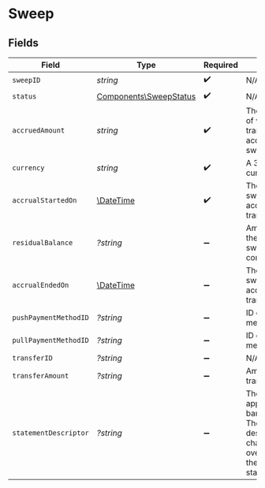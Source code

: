 # Sweep


## Fields

| Field                                                                                                                                                           | Type                                                                                                                                                            | Required                                                                                                                                                        | Description                                                                                                                                                     |
| --------------------------------------------------------------------------------------------------------------------------------------------------------------- | --------------------------------------------------------------------------------------------------------------------------------------------------------------- | --------------------------------------------------------------------------------------------------------------------------------------------------------------- | --------------------------------------------------------------------------------------------------------------------------------------------------------------- |
| `sweepID`                                                                                                                                                       | *string*                                                                                                                                                        | :heavy_check_mark:                                                                                                                                              | N/A                                                                                                                                                             |
| `status`                                                                                                                                                        | [Components\SweepStatus](../../Models/Components/SweepStatus.md)                                                                                                | :heavy_check_mark:                                                                                                                                              | N/A                                                                                                                                                             |
| `accruedAmount`                                                                                                                                                 | *string*                                                                                                                                                        | :heavy_check_mark:                                                                                                                                              | The total net amount of wallet transactions accrued in the sweep.                                                                                               |
| `currency`                                                                                                                                                      | *string*                                                                                                                                                        | :heavy_check_mark:                                                                                                                                              | A 3-letter ISO 4217 currency code.                                                                                                                              |
| `accrualStartedOn`                                                                                                                                              | [\DateTime](https://www.php.net/manual/en/class.datetime.php)                                                                                                   | :heavy_check_mark:                                                                                                                                              | The date-time the sweep began accruing transactions.                                                                                                            |
| `residualBalance`                                                                                                                                               | *?string*                                                                                                                                                       | :heavy_minus_sign:                                                                                                                                              | Amount remaining in the wallet after the sweep transfer completes.                                                                                              |
| `accrualEndedOn`                                                                                                                                                | [\DateTime](https://www.php.net/manual/en/class.datetime.php)                                                                                                   | :heavy_minus_sign:                                                                                                                                              | The date-time the sweep stopped accruing transactions.                                                                                                          |
| `pushPaymentMethodID`                                                                                                                                           | *?string*                                                                                                                                                       | :heavy_minus_sign:                                                                                                                                              | ID of the payment method.                                                                                                                                       |
| `pullPaymentMethodID`                                                                                                                                           | *?string*                                                                                                                                                       | :heavy_minus_sign:                                                                                                                                              | ID of the payment method.                                                                                                                                       |
| `transferID`                                                                                                                                                    | *?string*                                                                                                                                                       | :heavy_minus_sign:                                                                                                                                              | N/A                                                                                                                                                             |
| `transferAmount`                                                                                                                                                | *?string*                                                                                                                                                       | :heavy_minus_sign:                                                                                                                                              | Amount that is transferred.                                                                                                                                     |
| `statementDescriptor`                                                                                                                                           | *?string*                                                                                                                                                       | :heavy_minus_sign:                                                                                                                                              | The text that appears on the banking statement. The default descriptor is a 10 character ID if an override is not set in the sweep configs statementDescriptor. |
